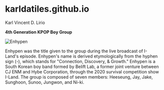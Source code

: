 # karldatiles.github.io
Karl Vincent D. Lirio

**4th Generation KPOP Boy Group**

![Enhypen](https://encrypted-tbn0.gstatic.com/images?q=tbn:ANd9GcTSjYMOXorhgnGcPVYsAyZQ2oyAMUpOFotAJViWnWQT0-YVm3Mn_OHvcLgvwNctfM0BeVA&usqp=CAU) 

Enhypen was the title given to the group during the live broadcast of I-Land's episode. Enhypen's name is derived etymologically from the hyphen sign (-), which stands for "Connection, Discovery, & Growth." Enhypen is a South Korean boy band formed by Belift Lab, a former joint venture between CJ ENM and Hybe Corporation, through the 2020 survival competition show I-Land. The group is composed of seven members: Heeseung, Jay, Jake, Sunghoon, Sunoo, Jungwon, and Ni-ki.
